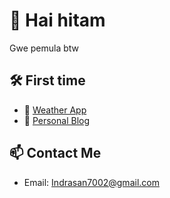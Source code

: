 # 👋 Hai hitam

Gwe pemula btw

## 🛠️ First time

- 🔗 [Weather App](https://github.com/johndoe-dev/weather-app)
- 🔗 [Personal Blog](https://github.com/johndoe-dev/my-blog)

## 📫 Contact Me
- Email: Indrasan7002@gmail.com

